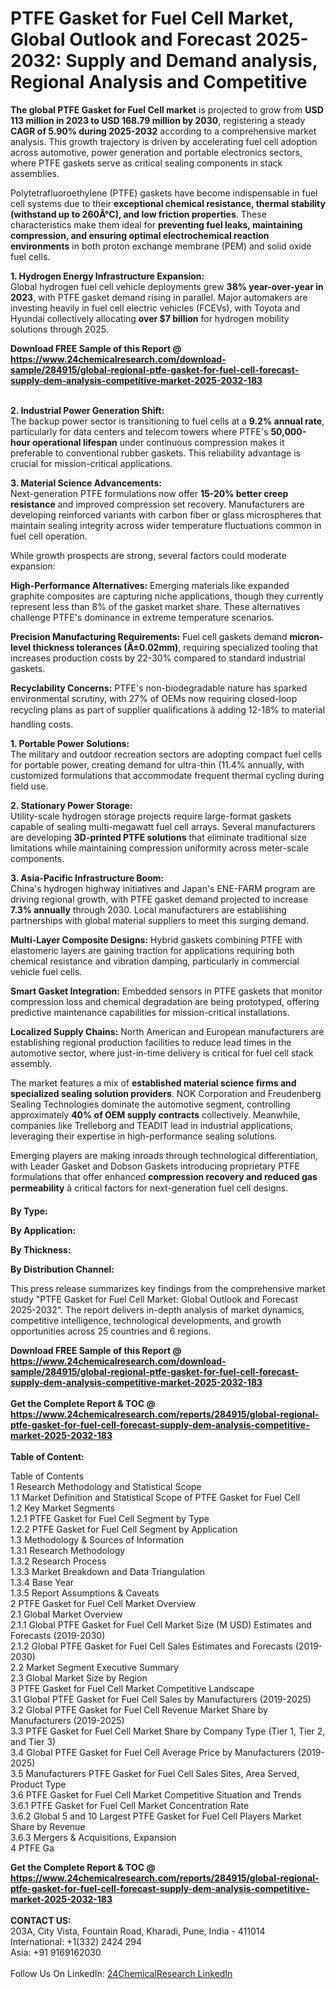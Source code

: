 <h1>PTFE Gasket for Fuel Cell Market, Global Outlook and Forecast 2025-2032: Supply and Demand analysis, Regional Analysis and Competitive</h1><p><strong>The global PTFE Gasket for Fuel Cell market</strong> is projected to grow from <strong>USD 113 million in 2023 to USD 168.79 million by 2030</strong>, registering a steady <strong>CAGR of 5.90% during 2025-2032</strong> according to a comprehensive market analysis. This growth trajectory is driven by accelerating fuel cell adoption across automotive, power generation and portable electronics sectors, where PTFE gaskets serve as critical sealing components in stack assemblies.</p><p>Polytetrafluoroethylene (PTFE) gaskets have become indispensable in fuel cell systems due to their <strong>exceptional chemical resistance, thermal stability (withstand up to 260Â°C), and low friction properties</strong>. These characteristics make them ideal for <strong>preventing fuel leaks, maintaining compression, and ensuring optimal electrochemical reaction environments</strong> in both proton exchange membrane (PEM) and solid oxide fuel cells.</p><p><strong>1. Hydrogen Energy Infrastructure Expansion:</strong><br>
Global hydrogen fuel cell vehicle deployments grew <strong>38% year-over-year in 2023</strong>, with PTFE gasket demand rising in parallel. Major automakers are investing heavily in fuel cell electric vehicles (FCEVs), with Toyota and Hyundai collectively allocating <strong>over $7 billion</strong> for hydrogen mobility solutions through 2025.</p><div><b>Download FREE Sample of this Report @ 
            <a href="https://www.24chemicalresearch.com/download-sample/284915/global-regional-ptfe-gasket-for-fuel-cell-forecast-supply-dem-analysis-competitive-market-2025-2032-183">
            https://www.24chemicalresearch.com/download-sample/284915/global-regional-ptfe-gasket-for-fuel-cell-forecast-supply-dem-analysis-competitive-market-2025-2032-183</a></b></div><br><p><strong>2. Industrial Power Generation Shift:</strong><br>
The backup power sector is transitioning to fuel cells at a <strong>9.2% annual rate</strong>, particularly for data centers and telecom towers where PTFE's <strong>50,000-hour operational lifespan</strong> under continuous compression makes it preferable to conventional rubber gaskets. This reliability advantage is crucial for mission-critical applications.</p><p><strong>3. Material Science Advancements:</strong><br>
Next-generation PTFE formulations now offer <strong>15-20% better creep resistance</strong> and improved compression set recovery. Manufacturers are developing reinforced variants with carbon fiber or glass microspheres that maintain sealing integrity across wider temperature fluctuations common in fuel cell operation.</p><p>While growth prospects are strong, several factors could moderate expansion:</p><p><strong>High-Performance Alternatives:</strong> Emerging materials like expanded graphite composites are capturing niche applications, though they currently represent less than 8% of the gasket market share. These alternatives challenge PTFE's dominance in extreme temperature scenarios.</p><p><strong>Precision Manufacturing Requirements:</strong> Fuel cell gaskets demand <strong>micron-level thickness tolerances (Â±0.02mm)</strong>, requiring specialized tooling that increases production costs by 22-30% compared to standard industrial gaskets.</p><p><strong>Recyclability Concerns:</strong> PTFE's non-biodegradable nature has sparked environmental scrutiny, with 27% of OEMs now requiring closed-loop recycling plans as part of supplier qualifications â adding 12-18% to material handling costs.</p><p><strong>1. Portable Power Solutions:</strong><br>
The military and outdoor recreation sectors are adopting compact fuel cells for portable power, creating demand for ultra-thin (11.4% annually, with customized formulations that accommodate frequent thermal cycling during field use.</p><p><strong>2. Stationary Power Storage:</strong><br>
Utility-scale hydrogen storage projects require large-format gaskets capable of sealing multi-megawatt fuel cell arrays. Several manufacturers are developing <strong>3D-printed PTFE solutions</strong> that eliminate traditional size limitations while maintaining compression uniformity across meter-scale components.</p><p><strong>3. Asia-Pacific Infrastructure Boom:</strong><br>
China's hydrogen highway initiatives and Japan's ENE-FARM program are driving regional growth, with PTFE gasket demand projected to increase <strong>7.3% annually</strong> through 2030. Local manufacturers are establishing partnerships with global material suppliers to meet this surging demand.</p><p><strong>Multi-Layer Composite Designs:</strong> Hybrid gaskets combining PTFE with elastomeric layers are gaining traction for applications requiring both chemical resistance and vibration damping, particularly in commercial vehicle fuel cells.</p><p><strong>Smart Gasket Integration:</strong> Embedded sensors in PTFE gaskets that monitor compression loss and chemical degradation are being prototyped, offering predictive maintenance capabilities for mission-critical installations.</p><p><strong>Localized Supply Chains:</strong> North American and European manufacturers are establishing regional production facilities to reduce lead times in the automotive sector, where just-in-time delivery is critical for fuel cell stack assembly.</p><p>The market features a mix of <strong>established material science firms and specialized sealing solution providers</strong>. NOK Corporation and Freudenberg Sealing Technologies dominate the automotive segment, controlling approximately <strong>40% of OEM supply contracts</strong> collectively. Meanwhile, companies like Trelleborg and TEADIT lead in industrial applications, leveraging their expertise in high-performance sealing solutions.</p><p>Emerging players are making inroads through technological differentiation, with Leader Gasket and Dobson Gaskets introducing proprietary PTFE formulations that offer enhanced <strong>compression recovery and reduced gas permeability</strong> â critical factors for next-generation fuel cell designs.</p><p><strong>By Type:</strong></p><p><strong>By Application:</strong></p><p><strong>By Thickness:</strong></p><p><strong>By Distribution Channel:</strong></p><p>This press release summarizes key findings from the comprehensive market study "PTFE Gasket for Fuel Cell Market: Global Outlook and Forecast 2025-2032". The report delivers in-depth analysis of market dynamics, competitive intelligence, technological developments, and growth opportunities across 25 countries and 6 regions.</p><div><b>Download FREE Sample of this Report @ 
            <a href="https://www.24chemicalresearch.com/download-sample/284915/global-regional-ptfe-gasket-for-fuel-cell-forecast-supply-dem-analysis-competitive-market-2025-2032-183">
            https://www.24chemicalresearch.com/download-sample/284915/global-regional-ptfe-gasket-for-fuel-cell-forecast-supply-dem-analysis-competitive-market-2025-2032-183</a></b></div><br><div><b>Get the Complete Report & TOC @ 
            <a href="https://www.24chemicalresearch.com/reports/284915/global-regional-ptfe-gasket-for-fuel-cell-forecast-supply-dem-analysis-competitive-market-2025-2032-183">
            https://www.24chemicalresearch.com/reports/284915/global-regional-ptfe-gasket-for-fuel-cell-forecast-supply-dem-analysis-competitive-market-2025-2032-183</a></b></div><br>
            <b>Table of Content:</b><p>Table of Contents<br />
1 Research Methodology and Statistical Scope<br />
1.1 Market Definition and Statistical Scope of PTFE Gasket for Fuel Cell<br />
1.2 Key Market Segments<br />
1.2.1 PTFE Gasket for Fuel Cell Segment by Type<br />
1.2.2 PTFE Gasket for Fuel Cell Segment by Application<br />
1.3 Methodology & Sources of Information<br />
1.3.1 Research Methodology<br />
1.3.2 Research Process<br />
1.3.3 Market Breakdown and Data Triangulation<br />
1.3.4 Base Year<br />
1.3.5 Report Assumptions & Caveats<br />
2 PTFE Gasket for Fuel Cell Market Overview<br />
2.1 Global Market Overview<br />
2.1.1 Global PTFE Gasket for Fuel Cell Market Size (M USD) Estimates and Forecasts (2019-2030)<br />
2.1.2 Global PTFE Gasket for Fuel Cell Sales Estimates and Forecasts (2019-2030)<br />
2.2 Market Segment Executive Summary<br />
2.3 Global Market Size by Region<br />
3 PTFE Gasket for Fuel Cell Market Competitive Landscape<br />
3.1 Global PTFE Gasket for Fuel Cell Sales by Manufacturers (2019-2025)<br />
3.2 Global PTFE Gasket for Fuel Cell Revenue Market Share by Manufacturers (2019-2025)<br />
3.3 PTFE Gasket for Fuel Cell Market Share by Company Type (Tier 1, Tier 2, and Tier 3)<br />
3.4 Global PTFE Gasket for Fuel Cell Average Price by Manufacturers (2019-2025)<br />
3.5 Manufacturers PTFE Gasket for Fuel Cell Sales Sites, Area Served, Product Type<br />
3.6 PTFE Gasket for Fuel Cell Market Competitive Situation and Trends<br />
3.6.1 PTFE Gasket for Fuel Cell Market Concentration Rate<br />
3.6.2 Global 5 and 10 Largest PTFE Gasket for Fuel Cell Players Market Share by Revenue<br />
3.6.3 Mergers & Acquisitions, Expansion<br />
4 PTFE Ga</p><div><b>Get the Complete Report & TOC @ 
            <a href="https://www.24chemicalresearch.com/reports/284915/global-regional-ptfe-gasket-for-fuel-cell-forecast-supply-dem-analysis-competitive-market-2025-2032-183">
            https://www.24chemicalresearch.com/reports/284915/global-regional-ptfe-gasket-for-fuel-cell-forecast-supply-dem-analysis-competitive-market-2025-2032-183</a></b></div><br><b>CONTACT US:</b><br>
            203A, City Vista, Fountain Road, Kharadi, Pune, India - 411014<br>
            International: +1(332) 2424 294<br>
            Asia: +91 9169162030 <br><br>
            Follow Us On LinkedIn: <a href="https://www.linkedin.com/company/24chemicalresearch/">24ChemicalResearch LinkedIn</a>
